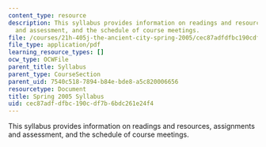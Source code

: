 ```yaml
---
content_type: resource
description: This syllabus provides information on readings and resources, assignments
  and assessment, and the schedule of course meetings.
file: /courses/21h-405j-the-ancient-city-spring-2005/cec87adfdfbc190cdf7b6bdc261e24f4_MIT21H_405Js05_sylls05.pdf
file_type: application/pdf
learning_resource_types: []
ocw_type: OCWFile
parent_title: Syllabus
parent_type: CourseSection
parent_uid: 7540c518-7894-b84e-bde8-a5c820006656
resourcetype: Document
title: Spring 2005 Syllabus
uid: cec87adf-dfbc-190c-df7b-6bdc261e24f4
---
```

This syllabus provides information on readings and resources, assignments and assessment, and the schedule of course meetings.

